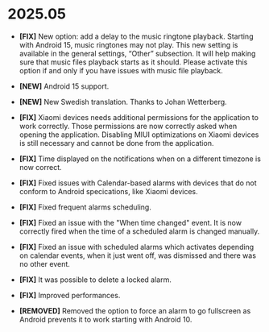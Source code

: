 # 2025.05

* __[FIX]__ New option: add a delay to the music ringtone playback. Starting with Android 15, music ringtones may not play. This new setting is available in the general settings, “Other” subsection. It will help making sure that music files playback starts as it should. Please activate this option if and only if you have issues with music file playback.


* __[NEW]__ Android 15 support. 
* __[NEW]__ New Swedish translation. Thanks to Johan Wetterberg.
* __[FIX]__ Xiaomi devices needs additional permissions for the application to work correctly. Those permissions are now correctly asked when opening the application. Disabling MIUI optimizations on Xiaomi devices is still necessary and cannot be done from the application.
* __[FIX]__ Time displayed on the notifications when on a different timezone is now correct.
* __[FIX]__ Fixed issues with Calendar-based alarms with devices that do not conform to Android specications, like Xiaomi devices.
* __[FIX]__ Fixed frequent alarms scheduling. 
* __[FIX]__ Fixed an issue with the "When time changed" event. It is now correctly fired when the time of a scheduled alarm is changed manually.
* __[FIX]__ Fixed an issue with scheduled alarms which activates depending on calendar events, when it just went off, was dismissed and there was no other event.
* __[FIX]__ It was possible to delete a locked alarm.
* __[FIX]__ Improved performances.

* __[REMOVED]__ Removed the option to force an alarm to go fullscreen as Android prevents it to work starting with Android 10.
